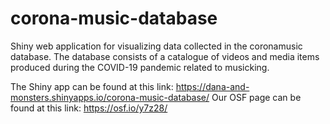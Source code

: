 # corona-music-database
Shiny web application for visualizing data collected in the coronamusic database. The database consists of a catalogue of videos and media items produced during the COVID-19 pandemic related to musicking.

The Shiny app can be found at this link: https://dana-and-monsters.shinyapps.io/corona-music-database/
Our OSF page can be found at this link: https://osf.io/y7z28/
